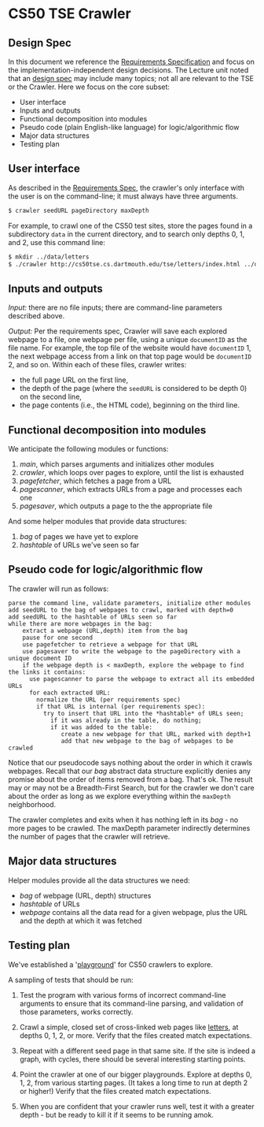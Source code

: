 # CS50 TSE Crawler
## Design Spec

In this document we reference the [Requirements Specification](REQUIREMENTS.md) and focus on the implementation-independent design decisions.
The Lecture unit noted that an [design spec](https://www.cs.dartmouth.edu/~cs50/Lectures/units/design.html#design-spec) may include many topics; not all are relevant to the TSE or the Crawler.
Here we focus on the core subset:

- User interface
- Inputs and outputs
- Functional decomposition into modules
- Pseudo code (plain English-like language) for logic/algorithmic flow
- Major data structures
- Testing plan

## User interface

As described in the [Requirements Spec](REQUIREMENTS.md), the crawler's only interface with the user is on the command-line; it must always have three arguments.

```bash
$ crawler seedURL pageDirectory maxDepth
```

For example, to crawl one of the CS50 test sites, store the pages found in a subdirectory `data` in the current directory, and to search only depths 0, 1, and 2, use this command line:

``` bash
$ mkdir ../data/letters
$ ./crawler http://cs50tse.cs.dartmouth.edu/tse/letters/index.html ../data/letters 2
```

## Inputs and outputs

*Input:* there are no file inputs; there are command-line parameters described above.

*Output:* Per the requirements spec, Crawler will save each explored webpage to a file, one webpage per file, using a unique `documentID` as the file name.  For example,
the top file of the website would have `documentID` 1, the next webpage access from a link on that top page would be `documentID` 2, and so on.
Within each of these files, crawler writes:

 * the full page URL on the first line,
 * the depth of the page (where the `seedURL` is considered to be depth 0) on the second line,
 * the page contents (i.e., the HTML code), beginning on the third line.

## Functional decomposition into modules

We anticipate the following modules or functions:

 1. *main*, which parses arguments and initializes other modules
 2. *crawler*, which loops over pages to explore, until the list is exhausted
 3. *pagefetcher*, which fetches a page from a URL
 4. *pagescanner*, which extracts URLs from a page and processes each one
 4. *pagesaver*, which outputs a page to the the appropriate file

And some helper modules that provide data structures:

  1. *bag* of pages we have yet to explore
  2. *hashtable* of URLs we've seen so far

## Pseudo code for logic/algorithmic flow

The crawler will run as follows:

    parse the command line, validate parameters, initialize other modules
    add seedURL to the bag of webpages to crawl, marked with depth=0
    add seedURL to the hashtable of URLs seen so far
    while there are more webpages in the bag:
        extract a webpage (URL,depth) item from the bag
        pause for one second
        use pagefetcher to retrieve a webpage for that URL
        use pagesaver to write the webpage to the pageDirectory with a unique document ID
        if the webpage depth is < maxDepth, explore the webpage to find the links it contains:
          use pagescanner to parse the webpage to extract all its embedded URLs
          for each extracted URL:
            normalize the URL (per requirements spec)
            if that URL is internal (per requirements spec):
              try to insert that URL into the *hashtable* of URLs seen;
                if it was already in the table, do nothing;
                if it was added to the table:
                   create a new webpage for that URL, marked with depth+1
                   add that new webpage to the bag of webpages to be crawled

Notice that our pseudocode says nothing about the order in which it crawls webpages.
Recall that our *bag* abstract data structure explicitly denies any promise about the order of items removed from a bag.
That's ok.
The result may or may not be a Breadth-First Search, but for the crawler we don't care about the order as long as we explore everything within the `maxDepth` neighborhood.

The crawler completes and exits when it has nothing left in its *bag* - no more pages to be crawled.
The maxDepth parameter indirectly determines the number of pages that the crawler will retrieve.


## Major data structures

Helper modules provide all the data structures we need:

- *bag* of webpage (URL, depth) structures
- *hashtable* of URLs
- *webpage* contains all the data read for a given webpage, plus the URL and the depth at which it was fetched

## Testing plan

We've established a '[playground](http://cs50tse.cs.dartmouth.edu/tse/)' for CS50 crawlers to explore.

A sampling of tests that should be run:

1. Test the program with various forms of incorrect command-line arguments to ensure that its command-line parsing, and validation of those parameters, works correctly.

1. Crawl a simple, closed set of cross-linked web pages like [letters](http://cs50tse.cs.dartmouth.edu/tse/letters/), at depths 0, 1, 2, or more.
Verify that the files created match expectations.

3. Repeat with a different seed page in that same site.
If the site is indeed a graph, with cycles, there should be several interesting starting points.

4. Point the crawler at one of our bigger playgrounds.
Explore at depths 0, 1, 2, from various starting pages.
(It takes a long time to run at depth 2 or higher!)
Verify that the files created match expectations.

5. When you are confident that your crawler runs well, test it with a greater depth - but be ready to kill it if it seems to be running amok.

